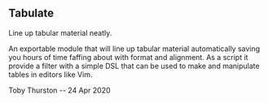 Tabulate
--------

Line up tabular material neatly.

An exportable module that will line up tabular material automatically 
saving you hours of time faffing about with format and alignment. 
As a script it provide a filter with a simple DSL that can be used to 
make and manipulate tables in editors like Vim.

Toby Thurston -- 24 Apr 2020


